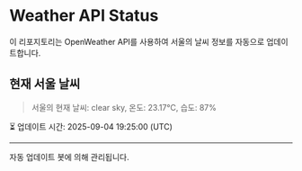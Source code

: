 
# Weather API Status

이 리포지토리는 OpenWeather API를 사용하여 서울의 날씨 정보를 자동으로 업데이트합니다.

## 현재 서울 날씨
> 서울의 현재 날씨: clear sky, 온도: 23.17°C, 습도: 87%

⏳ 업데이트 시간: 2025-09-04 19:25:00 (UTC)

---
자동 업데이트 봇에 의해 관리됩니다.
